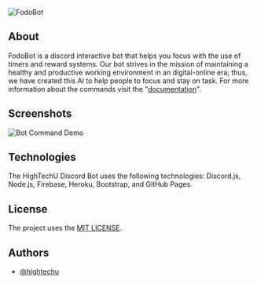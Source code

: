 ![FodoBot](https://user-images.githubusercontent.com/26526271/137035133-e06616e6-6281-4d7b-bcb4-c23256ec2739.png)


## About

FodoBot is a discord interactive bot that helps you focus with the use of timers and reward systems. Our bot strives in the mission of maintaining a healthy and productive working environment in an digital-online era; thus, we have created this AI to help people to focus and stay on task. For more information about the commands visit the "[documentation](https://hightechu.github.io/accelerator-fodo-bot)".

## Screenshots

![Bot Command Demo](https://user-images.githubusercontent.com/26526271/137035339-b16d3b3f-e7f8-4b4b-970b-6be83a8f1e63.png)

## Technologies

The HighTechU Discord Bot uses the following technologies: Discord.js, Node.js, Firebase, Heroku, Bootstrap, and GitHub Pages.


## License

The project uses the [MIT LICENSE](https://choosealicense.com/licenses/mit/).

## Authors

<!-- You will want modify the authors list below to include all contributing team members. -->

- [@hightechu](https://github.com/hightechu)
